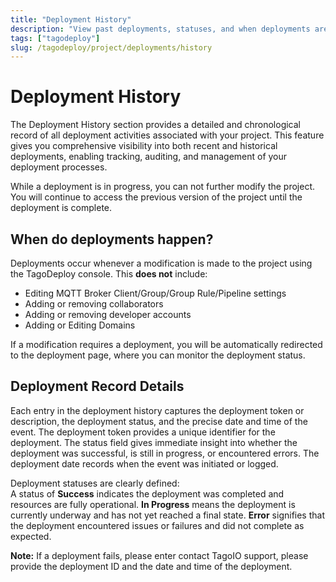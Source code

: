 ```yaml
---
title: "Deployment History"
description: "View past deployments, statuses, and when deployments are triggered in your project."
tags: ["tagodeploy"]
slug: /tagodeploy/project/deployments/history
---
```


# Deployment History

The Deployment History section provides a detailed and chronological record of
all deployment activities associated with your project. This feature gives you
comprehensive visibility into both recent and historical deployments, enabling
tracking, auditing, and management of your deployment processes.

While a deployment is in progress, you can not further modify the project. You
will continue to access the previous version of the project until the deployment
is complete.

## When do deployments happen?

Deployments occur whenever a modification is made to the project using the
TagoDeploy console. This **does not** include:

- Editing MQTT Broker Client/Group/Group Rule/Pipeline settings
- Adding or removing collaborators
- Adding or removing developer accounts
- Adding or Editing Domains

If a modification requires a deployment, you will be automatically redirected to
the deployment page, where you can monitor the deployment status.

## Deployment Record Details

Each entry in the deployment history captures the deployment token or
description, the deployment status, and the precise date and time of the event.
The deployment token provides a unique identifier for the deployment. The status
field gives immediate insight into whether the deployment was successful, is
still in progress, or encountered errors. The deployment date records when the
event was initiated or logged.

Deployment statuses are clearly defined:\
A status of **Success** indicates the deployment was completed and resources are
fully operational. **In Progress** means the deployment is currently underway
and has not yet reached a final state. **Error** signifies that the deployment
encountered issues or failures and did not complete as expected.

**Note:** If a deployment fails, please enter contact TagoIO support, please
provide the deployment ID and the date and time of the deployment.
